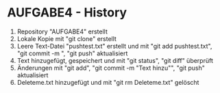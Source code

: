 # AUFGABE4 - History

1. Repository "AUFGABE4" erstellt
2. Lokale Kopie mit "git clone" erstellt
3. Leere Text-Datei "pushtest.txt" erstellt und mit "git add pushtest.txt", "git commit -m ", "git push" aktualisiert
4. Text hinzugefügt, gespeichert und mit "git status", "git diff" überprüft
5. Änderungen mit "git add", "git commit -m "Text hinzu"", "git push" aktualisiert
6. Deleteme.txt hinzugefügt und mit "git rm Deleteme.txt" gelöscht

